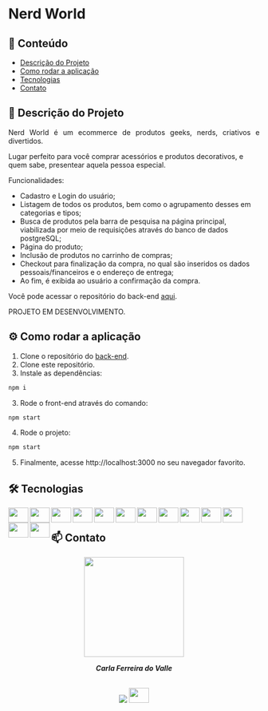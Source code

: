 # Nerd World

## 📑 Conteúdo

-   [Descrição do Projeto](#-descricao-projeto)
-   [Como rodar a aplicação](#%EF%B8%8F-how-to-run)
-   [Tecnologias](#%EF%B8%8F-build-with)
-   [Contato](#-contato)

## 📌 Descrição do Projeto
<p align="justify">Nerd World é um ecommerce de produtos geeks, nerds, criativos e divertidos. 
  
Lugar perfeito para você comprar acessórios e produtos decorativos, e quem sabe, presentear aquela pessoa especial.

Funcionalidades:
- Cadastro e Login do usuário;
- Listagem de todos os produtos, bem como o agrupamento desses em categorias e tipos;
- Busca de produtos pela barra de pesquisa na página principal, viabilizada por meio de requisições através do banco de dados postgreSQL;
- Página do produto;
- Inclusão de produtos no carrinho de compras;
- Checkout para finalização da compra, no qual são inseridos os dados pessoais/financeiros e o endereço de entrega; 
- Ao fim, é exibida ao usuário a confirmação da compra.

Você pode acessar o repositório do back-end <a href="https://github.com/carladovalle/nerd-world-backend">aqui</a>.</p>

PROJETO EM DESENVOLVIMENTO.

## ⚙️ Como rodar a aplicação

1. Clone o repositório do <a href="https://github.com/carladovalle/nerd-world-backend">back-end</a>.
2. Clone este repositório.
3. Instale as dependências:
```bash
npm i
```
3. Rode o front-end através do comando:
```bash
npm start
```
4. Rode o projeto:
```bash
npm start
```
5. Finalmente, acesse http://localhost:3000 no seu navegador favorito.

## 🛠️ Tecnologias

<img align="left" height="30" width="40" src="https://cdn.jsdelivr.net/gh/devicons/devicon/icons/html5/html5-original.svg">
<img align="left" height="30" width="40" src="https://cdn.jsdelivr.net/gh/devicons/devicon/icons/css3/css3-original.svg" />
<img align="left" height="30" width="40" src="https://cdn.jsdelivr.net/gh/devicons/devicon/icons/react/react-original.svg" />
<img align="left" height="30" width="40" src="https://cdn.jsdelivr.net/gh/devicons/devicon/icons/nodejs/nodejs-original.svg">
<img align="left" height="30" width="40" src="https://cdn.jsdelivr.net/gh/devicons/devicon/icons/typescript/typescript-original.svg">
<img align="left" height="30" width="40" src="https://cdn.jsdelivr.net/gh/devicons/devicon/icons/express/express-original.svg">
<img align="left" height="30" width="40" src="https://cdn.jsdelivr.net/gh/devicons/devicon/icons/postgresql/postgresql-original.svg">
<img align="left" height="30" width="40" src="https://cdn.jsdelivr.net/gh/devicons/devicon/icons/redis/redis-plain-wordmark.svg">
<img align="left" height="30" width="40" src="https://cdn.jsdelivr.net/gh/devicons/devicon/icons/jest/jest-plain.svg">
<img align="left" height="30" width="40" src="https://cdn.jsdelivr.net/gh/devicons/devicon/icons/docker/docker-plain-wordmark.svg">
<img align="left" height="30" width="40" src="https://cdn.jsdelivr.net/gh/devicons/devicon/icons/git/git-original.svg">
<img align="left" height="30" width="40" src="https://cdn.jsdelivr.net/gh/devicons/devicon/icons/npm/npm-original-wordmark.svg" />
<img align="left" height="30" width="40" src="https://cdn.jsdelivr.net/gh/devicons/devicon/icons/visualstudio/visualstudio-plain.svg" />

</br>

## 📫 Contato

<div align="center">
<img width= 200px src="https://avatars.githubusercontent.com/u/69774119?s=400&u=3e044818379a4a34965fed74a6df201694c5ec5f&v=4" alt=""/>
  <p> <i><b>Carla Ferreira do Valle</i></b> </p>

<br /> <a href = "mailto:carlafdovalle@gmail.com"><img src="https://img.shields.io/badge/-Gmail-%23333?style=for-the-badge&logo=gmail&logoColor=white" target="_blank"></a>
  <a href="https://www.linkedin.com/in/carlafvalle/" target="_blank"><img height="30" width="40" src="https://cdn.jsdelivr.net/gh/devicons/devicon/icons/linkedin/linkedin-original.svg" target="_blank"></a> 
</div>
